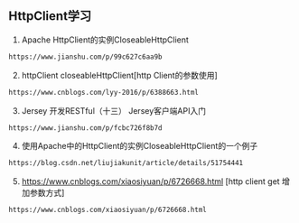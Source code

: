 ## HttpClient学习

1. Apache HttpClient的实例CloseableHttpClient  
```bash
https://www.jianshu.com/p/99c627c6aa9b
```
2. httpClient closeableHttpClient[http Client的参数使用] 
```bash
https://www.cnblogs.com/lyy-2016/p/6388663.html
```
3. Jersey 开发RESTful（十三） Jersey客户端API入门
```bash
https://www.jianshu.com/p/fcbc726f8b7d
```

4. 使用Apache中的HttpClient的实例CloseableHttpClient的一个例子
```bash
https://blog.csdn.net/liujiakunit/article/details/51754441
```


5. https://www.cnblogs.com/xiaosiyuan/p/6726668.html   [http client get 增加参数方式]
```bash
https://www.cnblogs.com/xiaosiyuan/p/6726668.html
```
